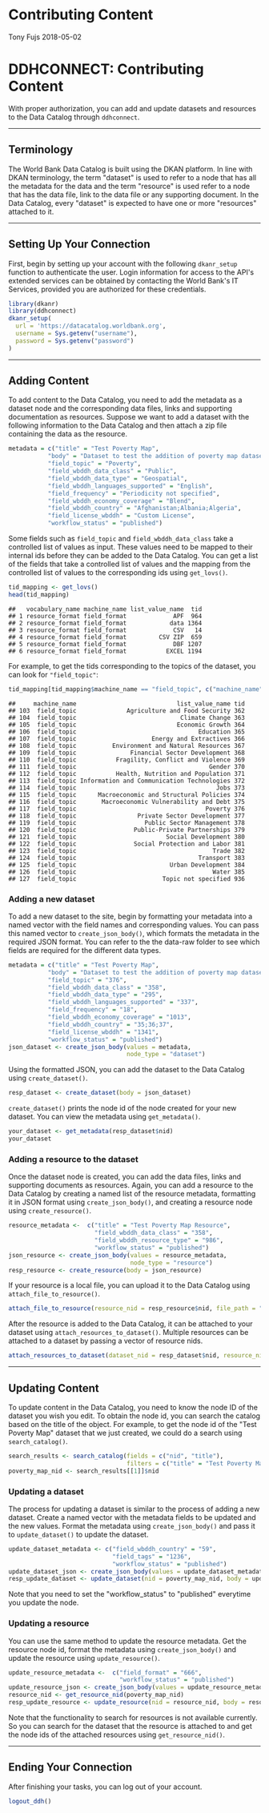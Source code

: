 Contributing Content
================
Tony Fujs
2018-05-02

DDHCONNECT: Contributing Content
================================

With proper authorization, you can add and update datasets and resources to the Data Catalog through `ddhconnect`.

------------------------------------------------------------------------

Terminology
-----------

The World Bank Data Catalog is built using the DKAN platform. In line with DKAN terminology, the term "dataset" is used to refer to a node that has all the metadata for the data and the term "resource" is used refer to a node that has the data file, link to the data file or any supporting document. In the Data Catalog, every "dataset" is expected to have one or more "resources" attached to it.

------------------------------------------------------------------------

Setting Up Your Connection
--------------------------

First, begin by setting up your account with the following `dkanr_setup` function to authenticate the user. Login information for access to the API's extended services can be obtained by contacting the World Bank's IT Services, provided you are authorized for these credentials.

``` r
library(dkanr)
library(ddhconnect)
dkanr_setup(
  url = 'https://datacatalog.worldbank.org',
  username = Sys.getenv("username"),
  password = Sys.getenv("password")
)
```

------------------------------------------------------------------------

Adding Content
--------------

To add content to the Data Catalog, you need to add the metadata as a dataset node and the corresponding data files, links and supporting documentation as resources. Suppose we want to add a dataset with the following information to the Data Catalog and then attach a zip file containing the data as the resource.

``` r
metadata = c("title" = "Test Poverty Map",
           "body" = "Dataset to test the addition of poverty map datasets into DDH.",
           "field_topic" = "Poverty",
           "field_wbddh_data_class" = "Public",
           "field_wbddh_data_type" = "Geospatial",
           "field_wbddh_languages_supported" = "English",
           "field_frequency" = "Periodicity not specified",
           "field_wbddh_economy_coverage" = "Blend",
           "field_wbddh_country" = "Afghanistan;Albania;Algeria",
           "field_license_wbddh" = "Custom License",
           "workflow_status" = "published")
```

Some fields such as `field_topic` and `field_wbddh_data_class` take a controlled list of values as input. These values need to be mapped to their internal ids before they can be added to the Data Catalog. You can get a list of the fields that take a controlled list of values and the mapping from the controlled list of values to the corresponding ids using `get_lovs()`.

``` r
tid_mapping <- get_lovs()
head(tid_mapping)
```

    ##   vocabulary_name machine_name list_value_name  tid
    ## 1 resource_format field_format             APF  964
    ## 2 resource_format field_format            data 1364
    ## 3 resource_format field_format             CSV   14
    ## 4 resource_format field_format         CSV ZIP  659
    ## 5 resource_format field_format             DBF 1207
    ## 6 resource_format field_format           EXCEL 1194

For example, to get the tids corresponding to the topics of the dataset, you can look for `"field_topic"`:

``` r
tid_mapping[tid_mapping$machine_name == "field_topic", c("machine_name", "list_value_name", "tid")]
```

    ##     machine_name                            list_value_name tid
    ## 103  field_topic              Agriculture and Food Security 362
    ## 104  field_topic                             Climate Change 363
    ## 105  field_topic                            Economic Growth 364
    ## 106  field_topic                                  Education 365
    ## 107  field_topic                     Energy and Extractives 366
    ## 108  field_topic          Environment and Natural Resources 367
    ## 109  field_topic               Financial Sector Development 368
    ## 110  field_topic           Fragility, Conflict and Violence 369
    ## 111  field_topic                                     Gender 370
    ## 112  field_topic           Health, Nutrition and Population 371
    ## 113  field_topic Information and Communication Technologies 372
    ## 114  field_topic                                       Jobs 373
    ## 115  field_topic      Macroeconomic and Structural Policies 374
    ## 116  field_topic       Macroeconomic Vulnerability and Debt 375
    ## 117  field_topic                                    Poverty 376
    ## 118  field_topic                 Private Sector Development 377
    ## 119  field_topic                   Public Sector Management 378
    ## 120  field_topic                Public-Private Partnerships 379
    ## 121  field_topic                         Social Development 380
    ## 122  field_topic                Social Protection and Labor 381
    ## 123  field_topic                                      Trade 382
    ## 124  field_topic                                  Transport 383
    ## 125  field_topic                          Urban Development 384
    ## 126  field_topic                                      Water 385
    ## 127  field_topic                        Topic not specified 936

### Adding a new dataset

To add a new dataset to the site, begin by formatting your metadata into a named vector with the field names and corresponding values. You can pass this named vector to `create_json_body()`, which formats the metadata in the required JSON format. You can refer to the the data-raw folder to see which fields are required for the different data types.

``` r
metadata = c("title" = "Test Poverty Map",
           "body" = "Dataset to test the addition of poverty map datasets into DDH.",
           "field_topic" = "376",
           "field_wbddh_data_class" = "358",
           "field_wbddh_data_type" = "295",
           "field_wbddh_languages_supported" = "337",
           "field_frequency" = "18",
           "field_wbddh_economy_coverage" = "1013",
           "field_wbddh_country" = "35;36;37",
           "field_license_wbddh" = "1341",
           "workflow_status" = "published")
json_dataset <- create_json_body(values = metadata,
                                 node_type = "dataset")
```

Using the formatted JSON, you can add the dataset to the Data Catalog using `create_dataset()`.

``` r
resp_dataset <- create_dataset(body = json_dataset)
```

`create_dataset()` prints the node id of the node created for your new dataset. You can view the metadata using `get_metadata()`.

``` r
your_dataset <- get_metadata(resp_dataset$nid)
your_dataset
```

### Adding a resource to the dataset

Once the dataset node is created, you can add the data files, links and supporting documents as resources. Again, you can add a resource to the Data Catalog by creating a named list of the resource metadata, formatting it in JSON format using `create_json_body()`, and creating a resource node using `create_resource()`.

``` r
resource_metadata <-  c("title" = "Test Poverty Map Resource",
                        "field_wbddh_data_class" = "358",
                        "field_wbddh_resource_type" = "986",
                        "workflow_status" = "published")
json_resource <- create_json_body(values = resource_metadata,
                                  node_type = "resource")
resp_resource <- create_resource(body = json_resource)
```

If your resource is a local file, you can upload it to the Data Catalog using `attach_file_to_resource()`.

``` r
attach_file_to_resource(resource_nid = resp_resource$nid, file_path = "PATH TO YOUR FILE")
```

After the resource is added to the Data Catalog, it can be attached to your dataset using `attach_resources_to_dataset()`. Multiple resources can be attached to a dataset by passing a vector of resource nids.

``` r
attach_resources_to_dataset(dataset_nid = resp_dataset$nid, resource_nid = resp_resource$nid)
```

------------------------------------------------------------------------

Updating Content
----------------

To update content in the Data Catalog, you need to know the node ID of the dataset you wish you edit. To obtain the node id, you can search the catalog based on the title of the object. For example, to get the node id of the "Test Poverty Map" dataset that we just created, we could do a search using `search_catalog()`.

``` r
search_results <- search_catalog(fields = c("nid", "title"),
                                 filters = c("title" = "Test Poverty Map"))
poverty_map_nid <- search_results[[1]]$nid
```

### Updating a dataset

The process for updating a dataset is similar to the process of adding a new dataset. Create a named vector with the metadata fields to be updated and the new values. Format the metadata using `create_json_body()` and pass it to `update_dataset()` to update the dataset.

``` r
update_dataset_metadata <- c("field_wbddh_country" = "59",
                             "field_tags" = "1236",
                             "workflow_status" = "published")
update_dataset_json <- create_json_body(values = update_dataset_metadata, node_type = “dataset”)
resp_update_dataset <- update_dataset(nid = poverty_map_nid, body = update_dataset_json)
```

Note that you need to set the "workflow\_status" to "published" everytime you update the node.

### Updating a resource

You can use the same method to update the resource metadata. Get the resource node id, format the metadata using `create_json_body()` and update the resource using `update_resource()`.

``` r
update_resource_metadata <-  c("field_format" = "666",
                               "workflow_status" = "published")
update_resource_json <- create_json_body(values = update_resource_metadata, node_type = “resource”)
resource_nid <- get_resource_nid(poverty_map_nid)
resp_update_resource <- update_resource(nid = resource_nid, body = resource_json)
```

Note that the functionality to search for resources is not available currently. So you can search for the dataset that the resource is attached to and get the node ids of the attached resources using `get_resource_nid()`.

------------------------------------------------------------------------

Ending Your Connection
----------------------

After finishing your tasks, you can log out of your account.

``` r
logout_ddh()
```
